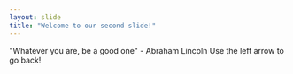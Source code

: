 ```yaml
---
layout: slide
title: "Welcome to our second slide!"
---
```

"Whatever you are, be a good one" - Abraham Lincoln 
Use the left arrow to go back!
